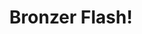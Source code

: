 ---
ee_id: '97'
site: '1'
type: '2'
long_id: 2010-021 Bronzer Flash!
url: 2010-021-bronzer-flash
title: Bronzer Flash!
year: '2010'
medium: CD & packaging.
commission:
dims:
pitch: "​Last half hour of NJ trance radio station Pulse 97. Edition of 300. Some
  Signed. Sold a few, mostly given to friends."
ps:
live_url:
related:
youtube:
imgs: bronzer-flash-2010-021-disc-database-ih.jpg
subheading:
display_year: '2010'
download:
add_credit:
add_credits:
related_code:
layout: things-i-made
---